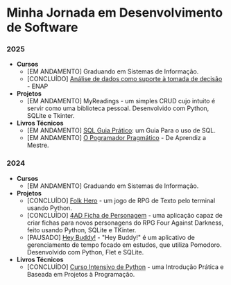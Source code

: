 # Minha Jornada em Desenvolvimento de Software

### 2025
- **Cursos**
    - [EM ANDAMENTO] Graduando em Sistemas de Informação.
    - [CONCLUÍDO] [Análise de dados como suporte à tomada de decisão](https://www.escolavirtual.gov.br/curso/406) - ENAP
- **Projetos**
    - [EM ANDAMENTO] MyReadings - um simples CRUD cujo intuito é servir como uma biblioteca pessoal. Desenvolvido com Python, SQLite e Tkinter.
- **Livros Técnicos**
    - [EM ANDAMENTO] [SQL Guia Prático](https://a.co/d/g7AIKXq): um Guia Para o uso de SQL.
    - [EM ANDAMENTO] [O Pogramador Pragmático](https://a.co/d/826XvAO) - De Aprendiz a Mestre.

### 2024
- **Cursos**
    - [EM ANDAMENTO] Graduando em Sistemas de Informação.
- **Projetos**
    - [CONCLUÍDO] [Folk Hero](https://github.com/GoesDev/Folk-Hero) - um jogo de RPG de Texto pelo terminal usando Python.
    - [CONCLUÍDO] [4AD Ficha de Personagem](https://github.com/GoesDev/4AD-Character-Sheet-Manager) - uma aplicação capaz de criar fichas para novos personagens do RPG Four Against Darkness, feito usando Python, SQLite e TKinter.
    - [PAUSADO] [Hey Buddy!](https://github.com/GoesDev/Hey-Buddy) - "Hey Buddy!" é um aplicativo de gerenciamento de tempo focado em estudos, que utiliza Pomodoro. Desenvolvido com Python, Flet e SQLite.
- **Livros Técnicos**
    - [CONCLUÍDO] [Curso Intensivo de Python](https://a.co/d/3KlACZu) - uma Introdução Prática e Baseada em Projetos à Programação.
